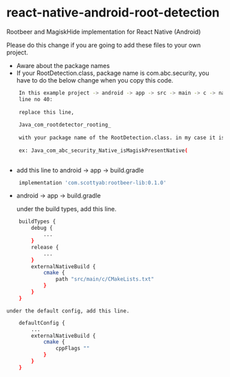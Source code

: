 # react-native-android-root-detection
Rootbeer and MagiskHide implementation for React Native (Android)

Please do this change if you are going to add these files to your own project.

* Aware about the package names
* If your RootDetection.class, package name is com.abc.security, you have to do the below change when you copy this code.


```sh
    In this example project -> android -> app -> src -> main -> c -> native-lib.c
    line no 40:
    
    replace this line,
    
    Java_com_rootdetector_rooting_
    
    with your package name of the RootDetection.class. in my case it is com.rootdetector.rooting
    
    ex: Java_com_abc_security_Native_isMagiskPresentNative(
    
```

* add this line to android -> app -> build.gradle

```sh    
    implementation 'com.scottyab:rootbeer-lib:0.1.0'
```

* android -> app -> build.gradle


    under the build types, add this line.

```sh    
    buildTypes {
        debug {
            ...
        }
        release {
            ...
        }
        externalNativeBuild {
            cmake {
                path "src/main/c/CMakeLists.txt"
            }
        }
    }
```

    under the default config, add this line.

```sh 
    defaultConfig {
        ...
        externalNativeBuild {
            cmake {
                cppFlags ""
            }
        }
    }
```



